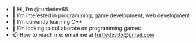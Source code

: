 - 👋 Hi, I’m @turtledev65
- 👀 I’m interested in programming, game development, web development
- 🌱 I’m currently learning C++
- 💞️ I’m looking to collaborate on programming games
- 📫 How to reach me: email me at turtledev65@gmail.com

<!---
turtledev65/turtledev65 is a ✨ special ✨ repository because its `README.md` (this file) appears on your GitHub profile.
You can click the Preview link to take a look at your changes.
--->
